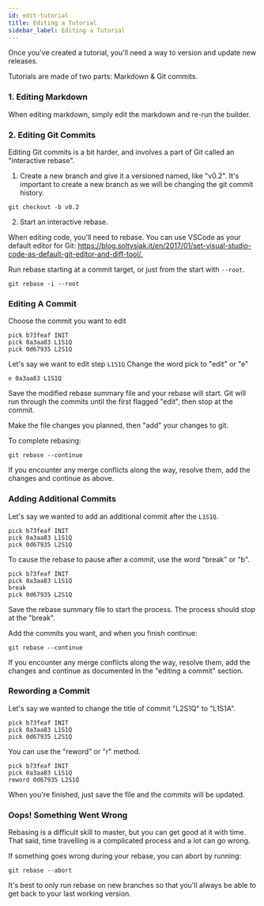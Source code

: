 ```yaml
---
id: edit-tutorial
title: Editing a Tutorial
sidebar_label: Editing a Tutorial
---
```


Once you've created a tutorial, you'll need a way to version and update new releases.

Tutorials are made of two parts: Markdown & Git commits.

### 1. Editing Markdown

When editing markdown, simply edit the markdown and re-run the builder.

### 2. Editing Git Commits

Editing Git commits is a bit harder, and involves a part of Git called an "interactive rebase".

1. Create a new branch and give it a versioned named, like "v0.2". It's important to create a new branch as we will be changing the git commit history.

```shell
git checkout -b v0.2
```

2. Start an interactive rebase.

When editing code, you'll need to rebase. You can use VSCode as your default editor for Git: <https://blog.soltysiak.it/en/2017/01/set-visual-studio-code-as-default-git-editor-and-diff-tool/.>

Run rebase starting at a commit target, or just from the start with `--root`.

```shell
git rebase -i --root
```

### Editing A Commit

Choose the commit you want to edit

```text
pick b73feaf INIT
pick 0a3aa83 L1S1Q
pick 0d67935 L2S1Q
```

Let's say we want to edit step `L1S1Q` Change the word pick to "edit" or "e"

```text
e 0a3aa83 L1S1Q
```

Save the modified rebase summary file and your rebase will start. Git will run through the commits until the first flagged "edit", then stop at the commit.

Make the file changes you planned, then "add" your changes to git.

To complete rebasing:

```shell
git rebase --continue
```

If you encounter any merge conflicts along the way, resolve them, add the changes and continue as above.

### Adding Additional Commits

Let's say we wanted to add an additional commit after the `L1S1Q`.

```text
pick b73feaf INIT
pick 0a3aa83 L1S1Q
pick 0d67935 L2S1Q
```

To cause the rebase to pause after a commit, use the word "break" or "b".

```text
pick b73feaf INIT
pick 0a3aa83 L1S1Q
break
pick 0d67935 L2S1Q
```

Save the rebase summary file to start the process. The process should stop at the "break".

Add the commits you want, and when you finish continue:

```shell
git rebase --continue
```

If you encounter any merge conflicts along the way, resolve them, add the changes and continue as documented in the "editing a commit" section.

### Rewording a Commit

Let's say we wanted to change the title of commit "L2S1Q" to "L1S1A".

```text
pick b73feaf INIT
pick 0a3aa83 L1S1Q
pick 0d67935 L2S1Q
```

You can use the "reword" or "r" method.

```text
pick b73feaf INIT
pick 0a3aa83 L1S1Q
reword 0d67935 L2S1Q
```

When you're finished, just save the file and the commits will be updated.

### Oops! Something Went Wrong

Rebasing is a difficult skill to master, but you can get good at it with time. That said, time travelling is a complicated process and a lot can go wrong.

If something goes wrong during your rebase, you can abort by running:

```shell
git rebase --abort
```

It's best to only run rebase on new branches so that you'll always be able to get back to your last working version.
